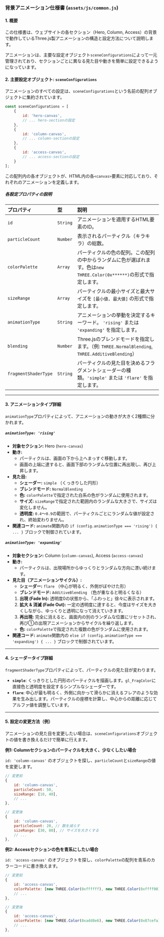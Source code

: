 ### 背景アニメーション仕様書 (`assets/js/common.js`)

#### 1. 概要

この仕様書は、ウェブサイトの各セクション（Hero, Column, Access）の背景で動作しているThree.js製アニメーションの構造と設定方法について説明します。

アニメーションは、主要な設定オブジェクト`sceneConfigurations`によって一元管理されており、セクションごとに異なる見た目や動きを簡単に設定できるようになっています。

#### 2. 主要設定オブジェクト: `sceneConfigurations`

アニメーションのすべての設定は、`sceneConfigurations`という名前の配列オブジェクトに集約されています。

```javascript
const sceneConfigurations = [
    {
        id: 'hero-canvas',
        // ... hero-sectionの設定
    },
    {
        id: 'column-canvas',
        // ... column-sectionの設定
    },
    {
        id: 'access-canvas',
        // ... access-sectionの設定
    }
];
```

この配列内の各オブジェクトが、HTML内の各`<canvas>`要素に対応しており、それぞれのアニメーションを定義します。

##### 各設定プロパティの説明

| プロパティ | 型 | 説明 |
| :--- | :--- | :--- |
| `id` | `String` | アニメーションを適用するHTML要素のID。 |
| `particleCount` | `Number` | 表示されるパーティクル（キラキラ）の総数。 |
| `colorPalette` | `Array` | パーティクルの色の配列。この配列の中からランダムに色が選ばれます。色は`new THREE.Color(0x******)`の形式で指定します。 |
| `sizeRange` | `Array` | パーティクルの最小サイズと最大サイズを `[最小値, 最大値]` の形式で指定します。 |
| `animationType` | `String` | アニメーションの挙動を決定するキーワード。 `'rising'` または `'expanding'` を指定します。 |
| `blending` | `Number` | Three.jsのブレンドモードを指定します。（例: `THREE.NormalBlending`, `THREE.AdditiveBlending`） |
| `fragmentShaderType`| `String` | パーティクルの見た目を決めるフラグメントシェーダーの種類。`'simple'` または `'flare'` を指定します。 |

---

#### 3. アニメーションタイプ詳細

`animationType`プロパティによって、アニメーションの動きが大きく2種類に分かれます。

##### `animationType: 'rising'`

-   **対象セクション:** Hero (`hero-canvas`)
-   **動き:**
    -   パーティクルは、画面の下から上へまっすぐ移動します。
    -   画面の上端に達すると、画面下部のランダムな位置に再出現し、再び上昇します。
-   **見た目:**
    -   **シェーダー:** `simple` （くっきりした円形）
    -   **ブレンドモード:** `NormalBlending`
    -   **色:** `colorPalette`で指定された白系の色がランダムに使用されます。
    -   **サイズ:** `sizeRange`で指定された範囲内のランダムな大きさで、サイズは変化しません。
    -   **透明度:** `0.4`～`0.9`の範囲で、パーティクルごとにランダムな値が設定され、終始変わりません。
-   **関連コード:** `animate`関数内の `if (config.animationType === 'rising') { ... }` ブロックで制御されています。

##### `animationType: 'expanding'`

-   **対象セクション:** Column (`column-canvas`), Access (`access-canvas`)
-   **動き:**
    -   パーティクルは、出現場所からゆっくりとランダムな方向に漂い続けます。
-   **見た目（アニメーションサイクル）:**
    -   **シェーダー:** `flare` （中心が明るく、外側がぼやけた形）
    -   **ブレンドモード:** `AdditiveBlending` （色が重なると明るくなる）
    1.  **出現 (Fade In):** 透明度0の状態から、「ふわっと」徐々に表示されます。
    2.  **拡大 & 消滅 (Fade Out):** 一定の透明度に達すると、今度はサイズを大きくしながら、ゆっくりと透明になって消えていきます。
    3.  **再出現:** 完全に消えると、画面内の別のランダムな位置にリセットされ、再び①の出現アニメーションからサイクルを繰り返します。
    -   **色:** `colorPalette`で指定された複数の色がランダムに使用されます。
-   **関連コード:** `animate`関数内の `else if (config.animationType === 'expanding') { ... }` ブロックで制御されています。

---

#### 4. シェーダータイプ詳細

`fragmentShaderType`プロパティによって、パーティクルの見た目が変わります。

-   **`simple`**: くっきりとした円形のパーティクルを描画します。`gl_FragColor`に直接色と透明度を設定するシンプルなシェーダーです。
-   **`flare`**: 中心が最も明るく、外側に向かって滑らかに消えるフレアのような効果を生み出します。パーティクルの座標を計算し、中心からの距離に応じてアルファ値を調整しています。

---

#### 5. 設定の変更方法（例）

アニメーションの見た目を変更したい場合は、`sceneConfigurations`オブジェクトの値を書き換えるだけで簡単に行えます。

**例1: Columnセクションのパーティクルを大きく、少なくしたい場合**

`id: 'column-canvas'` のオブジェクトを探し、`particleCount`と`sizeRange`の値を変更します。

```javascript
// 変更前
{
    id: 'column-canvas',
    particleCount: 50,
    sizeRange: [10, 40],
    // ...
},

// 変更後
{
    id: 'column-canvas',
    particleCount: 20, // 数を減らす
    sizeRange: [30, 80], // サイズを大きくする
    // ...
},
```

**例2: Accessセクションの色を青系にしたい場合**

`id: 'access-canvas'` のオブジェクトを探し、`colorPalette`の配列を青系のカラーコードに書き換えます。

```javascript
// 変更前
{
    id: 'access-canvas',
    colorPalette: [new THREE.Color(0xffffff), new THREE.Color(0xffff00), ...],
    // ...
},

// 変更後
{
    id: 'access-canvas',
    colorPalette: [new THREE.Color(0xadd8e6), new THREE.Color(0x87cefa), new THREE.Color(0x4682b4)], // LightBlue, LightSkyBlue, SteelBlue
    // ...
},
```
